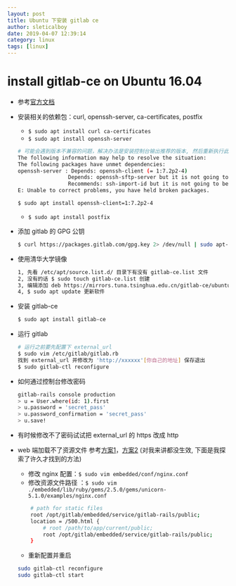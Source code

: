 ```yaml
---
layout: post
title: Ubuntu 下安装 gitlab ce
author: sleticalboy
date: 2019-04-07 12:39:14
category: linux
tags: [linux]
---
```


# install gitlab-ce on Ubuntu 16.04

- 参考[官方文档](https://about.gitlab.com/install/#ubuntu)
- 安装相关的依赖包：curl, openssh-server, ca-certificates, postfix
    - ```$ sudo apt install curl ca-certificates```
    - ```$ sudo apt install openssh-server```
    ```bash
    # 可能会遇到版本不兼容的问题，解决办法是安装控制台输出推荐的版本, 然后重新执行此条命令
    The following information may help to resolve the situation:
    The following packages have unmet dependencies:
    openssh-server : Depends: openssh-client (= 1:7.2p2-4)
                    Depends: openssh-sftp-server but it is not going to be installed
                    Recommends: ssh-import-id but it is not going to be installed
    E: Unable to correct problems, you have held broken packages.
    
    $ sudo apt install openssh-client=1:7.2p2-4
    ```
    - ```$ sudo apt install postfix```
- 添加 gitlab 的 GPG 公钥
    ```bash
    $ curl https://packages.gitlab.com/gpg.key 2> /dev/null | sudo apt-key add - &>/dev/null
    ```
- 使用清华大学镜像
    ```bash
    1, 先看 /etc/apt/source.list.d/ 目录下有没有 gitlab-ce.list 文件
    2, 没有的话 $ sudo touch gitlab-ce.list 创建
    3, 编辑添加 deb https://mirrors.tuna.tsinghua.edu.cn/gitlab-ce/ubuntu xenial main
    4, $ sudo apt update 更新软件
    ```
- 安装 gitlab-ce
    ```bash
    $ sudo apt install gitlab-ce
    ```
- 运行 gitlab
    ```bash
    # 运行之前要先配置下 external_url
    $ sudo vim /etc/gitlab/gitlab.rb
    找到 external_url 并修改为 'http://xxxxxx'[你自己的地址] 保存退出
    $ sudo gitlab-ctl reconfigure
    ```

- 如何通过控制台修改密码
    ```bash
    gitlab-rails console production
    > u = User.where(id: 1).first
    > u.password = 'secret_pass'
    > u.password_confirmation = 'secret_pass'
    > u.save!
    ```

- 有时候修改不了密码试试把 external_url 的 https 改成 http

- web 端加载不了资源文件 参考[方案1](https://blog.csdn.net/pzlsun/article/details/54619832)，[方案2](https://blog.csdn.net/huangjinlong77/article/details/30510705) (对我来讲都没生效, 下面是我探索了许久才找到的方法)
    - 修改 nginx 配置：```$ sudo vim embedded/conf/nginx.conf```
    - 修改资源文件路径 ：```$ sudo vim ./embedded/lib/ruby/gems/2.5.0/gems/unicorn-5.1.0/examples/nginx.conf ```
    ```bash
        # path for static files
        root /opt/gitlab/embedded/service/gitlab-rails/public;
        location = /500.html {
            # root /path/to/app/current/public;
            root /opt/gitlab/embedded/service/gitlab-rails/public;
        }
    ```
    - 重新配置并重启
    ```bash
    sudo gitlab-ctl reconfigure
    sudo gitlab-ctl start
    ```

